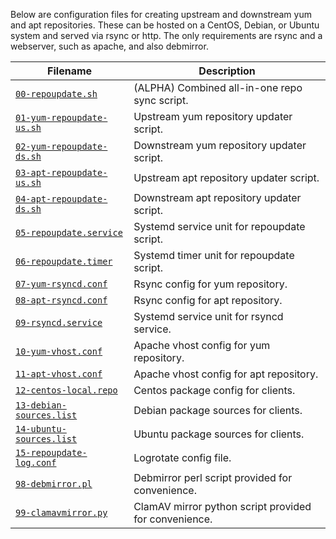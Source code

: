 Below are configuration files for creating upstream and downstream yum and apt repositories.
These can be hosted on a CentOS, Debian, or Ubuntu system and served via rsync or http.
The only requirements are rsync and a webserver, such as apache, and also debmirror.

Filename | Description
---|---
[`00-repoupdate.sh`](#file-00-repoupdate-sh) | (ALPHA) Combined all-in-one repo sync script.
[`01-yum-repoupdate-us.sh`](#file-01-yum-repoupdate-us-sh) | Upstream yum repository updater script.
[`02-yum-repoupdate-ds.sh`](#file-02-yum-repoupdate-ds-sh) | Downstream yum repository updater script.
[`03-apt-repoupdate-us.sh`](#file-03-apt-repoupdate-us-sh) | Upstream apt repository updater script.
[`04-apt-repoupdate-ds.sh`](#file-04-apt-repoupdate-ds-sh) | Downstream apt repository updater script.
[`05-repoupdate.service`](#file-05-repoupdate-service) | Systemd service unit for repoupdate script.
[`06-repoupdate.timer`](#file-06-repoupdate-timer) | Systemd timer unit for repoupdate script.
[`07-yum-rsyncd.conf`](#file-07-yum-rsyncd-conf) | Rsync config for yum repository.
[`08-apt-rsyncd.conf`](#file-08-apt-rsyncd-conf) | Rsync config for apt repository.
[`09-rsyncd.service`](#file-09-rsyncd-service) | Systemd service unit for rsyncd service.
[`10-yum-vhost.conf`](#file-10-yum-vhost-conf) | Apache vhost config for yum repository.
[`11-apt-vhost.conf`](#file-11-apt-vhost-conf) | Apache vhost config for apt repository.
[`12-centos-local.repo`](#file-12-centos-local-repo) | Centos package config for clients.
[`13-debian-sources.list`](#file-13-debian-sources-list) | Debian package sources for clients.
[`14-ubuntu-sources.list`](#file-14-ubuntu-sources-list) | Ubuntu package sources for clients.
[`15-repoupdate-log.conf`](#file-15-repoupdate-log-conf) | Logrotate config file.
[`98-debmirror.pl`](#file-98-debmirror-pl) | Debmirror perl script provided for convenience.
[`99-clamavmirror.py`](#file-99-clamavmirror-py) | ClamAV mirror python script provided for convenience.